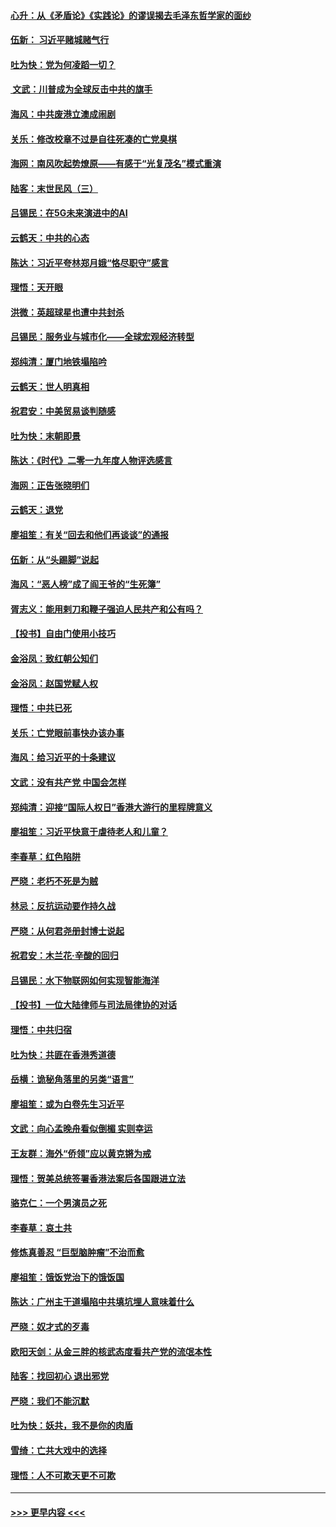 #### [心升：从《矛盾论》《实践论》的谬误揭去毛泽东哲学家的面纱](../pages/nsc993/n11736962.md?t=12220244) 
#### [伍新： 习近平赌城赌气行](../pages/nsc993/n11736929.md?t=12220244) 
#### [吐为快：党为何凌蹈一切？](../pages/nsc993/n11736915.md?t=12220244) 
#### [ 文武：川普成为全球反击中共的旗手](../pages/nsc993/n11736882.md?t=12220244) 
#### [海风：中共废港立澳成闹剧](../pages/nsc993/n11735857.md?t=12220244) 
#### [关乐：修改校章不过是自往死凑的亡党臭棋](../pages/nsc993/n11735097.md?t=12220244) 
#### [海网：南风吹起势燎原——有感于“光复茂名”模式重演](../pages/nsc993/n11732308.md?t=12220244) 
#### [陆客：末世民风（三）](../pages/nsc993/n11732211.md?t=12220244) 
#### [吕锡民：在5G未来演进中的AI](../pages/nsc993/n11730010.md?t=12220244) 
#### [云鹤天：中共的心态](../pages/nsc993/n11729906.md?t=12220244) 
#### [陈达：习近平夸林郑月娥“恪尽职守”感言](../pages/nsc993/n11729881.md?t=12220244) 
#### [理悟：天开眼](../pages/nsc993/n11729699.md?t=12220244) 
#### [洪微：英超球星也遭中共封杀](../pages/nsc993/n11727243.md?t=12220244) 
#### [吕锡民：服务业与城市化——全球宏观经济转型](../pages/nsc993/n11725845.md?t=12220244) 
#### [郑纯清：厦门地铁塌陷吟](../pages/nsc993/n11725813.md?t=12220244) 
#### [云鹤天：世人明真相](../pages/nsc993/n11725621.md?t=12220244) 
#### [祝君安：中美贸易谈判随感](../pages/nsc993/n11725609.md?t=12220244) 
#### [吐为快：末朝即景](../pages/nsc993/n11723365.md?t=12220244) 
#### [陈达：《时代》二零一九年度人物评选感言](../pages/nsc993/n11723337.md?t=12220244) 
#### [海网：正告张晓明们](../pages/nsc993/n11723228.md?t=12220244) 
#### [云鹤天：退党](../pages/nsc993/n11723056.md?t=12220244) 
#### [廖祖笙：有关“回去和他们再谈谈”的通报](../pages/nsc993/n11722442.md?t=12220244) 
#### [伍新：从“头踢脚”说起](../pages/nsc993/n11722429.md?t=12220244) 
#### [海风：“恶人榜”成了阎王爷的“生死簿”](../pages/nsc993/n11722272.md?t=12220244) 
#### [胥志义：能用剌刀和鞭子强迫人民共产和公有吗？](../pages/nsc993/n11720569.md?t=12220244) 
#### [【投书】自由门使用小技巧](../pages/nsc993/n11720180.md?t=12220244) 
#### [金浴凤：致红朝公知们](../pages/nsc993/n11720563.md?t=12220244) 
#### [金浴凤：赵国党赋人权](../pages/nsc993/n11720533.md?t=12220244) 
#### [理悟：中共已死](../pages/nsc993/n11720233.md?t=12220244) 
#### [关乐：亡党眼前事快办该办事](../pages/nsc993/n11719160.md?t=12220244) 
#### [海风：给习近平的十条建议](../pages/nsc993/n11717616.md?t=12220244) 
#### [文武：没有共产党 中国会怎样](../pages/nsc993/n11717584.md?t=12220244) 
#### [郑纯清：迎接“国际人权日”香港大游行的里程牌意义](../pages/nsc993/n11717417.md?t=12220244) 
#### [廖祖笙：习近平快意于虐待老人和儿童？](../pages/nsc993/n11715313.md?t=12220244) 
#### [李春草：红色陷阱](../pages/nsc993/n11715029.md?t=12220244) 
#### [严晓：老朽不死是为贼](../pages/nsc993/n11712910.md?t=12220244) 
#### [林忌：反抗运动要作持久战](../pages/nsc993/n11712623.md?t=12220244) 
#### [严晓：从何君尧册封博士说起](../pages/nsc993/n11712465.md?t=12220244) 
#### [祝君安：木兰花·辛酸的回归](../pages/nsc993/n11712381.md?t=12220244) 
#### [吕锡民：水下物联网如何实现智能海洋](../pages/nsc993/n11711158.md?t=12220244) 
#### [【投书】一位大陆律师与司法局律协的对话](../pages/nsc993/n11709675.md?t=12220244) 
#### [理悟：中共归宿](../pages/nsc993/n11710059.md?t=12220244) 
#### [吐为快：共匪在香港秀道德](../pages/nsc993/n11709979.md?t=12220244) 
#### [岳横：诡秘角落里的另类“语言”](../pages/nsc993/n11709792.md?t=12220244) 
#### [廖祖笙：或为白卷先生习近平](../pages/nsc993/n11708330.md?t=12220244) 
#### [文武：向心孟晚舟看似倒楣 实则幸运](../pages/nsc993/n11708236.md?t=12220244) 
#### [王友群：海外“侨领”应以黄克锵为戒](../pages/nsc993/n11706176.md?t=12220244) 
#### [理悟：贺美总统签署香港法案后各国跟进立法](../pages/nsc993/n11706853.md?t=12220244) 
#### [骆克仁：一个男演员之死](../pages/nsc993/n11706677.md?t=12220244) 
#### [李春草：哀土共](../pages/nsc993/n11706255.md?t=12220244) 
#### [修炼真善忍 “巨型脑肿瘤”不治而愈](../pages/nsc993/n11705340.md?t=12220244) 
#### [廖祖笙：饿饭党治下的饿饭国](../pages/nsc993/n11705085.md?t=12220244) 
#### [陈达：广州主干道塌陷中共填坑埋人意味着什么](../pages/nsc993/n11705046.md?t=12220244) 
#### [严晓：奴才式的歹毒](../pages/nsc993/n11704826.md?t=12220244) 
#### [欧阳天剑：从金三胖的核武态度看共产党的流氓本性](../pages/nsc993/n11702238.md?t=12220244) 
#### [陆客：找回初心 退出邪党](../pages/nsc993/n11702213.md?t=12220244) 
#### [严晓：我们不能沉默](../pages/nsc993/n11702110.md?t=12220244) 
#### [吐为快：妖共，我不是你的肉盾](../pages/nsc993/n11701366.md?t=12220244) 
#### [雪绮：亡共大戏中的选择](../pages/nsc993/n11699922.md?t=12220244) 
#### [理悟：人不可欺天更不可欺](../pages/nsc993/n11699657.md?t=12220244) 

----
#### [ >>> 更早内容 <<< ](../indexes/nsc993-earlier.md)
